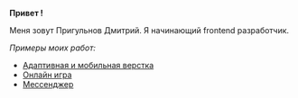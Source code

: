 __Привет !__

Меня зовут Пригульнов Дмитрий.
Я начинающий frontend разработчик.

_Примеры моих работ:_
- [Адаптивная и мобильная верстка](https://github.com/LLStudent83/adaptive-layout/ "Репозиторий с проектом")
- [Онлайн игра](https://github.com/LLStudent83/js-advanced-diplom/ "Репозиторий с проектом")
- [Мессенджер](https://github.com/LLStudent83/AHJ_diplom_messenger/ "Репозиторий с проектом")

